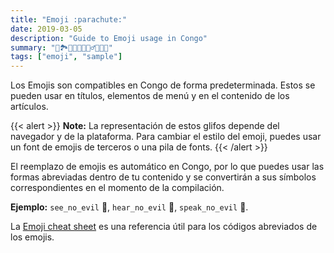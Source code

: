 ```yaml
---
title: "Emoji :parachute:"
date: 2019-03-05
description: "Guide to Emoji usage in Congo"
summary: "📖🏞️🧗🏽🐉🧙🏽‍♂️🧚🏽👸"
tags: ["emoji", "sample"]
---
```


Los Emojis son compatibles en Congo de forma predeterminada. Estos se pueden usar en títulos, elementos de menú y en el contenido de los artículos.

{{< alert >}}
**Note:** La representación de estos glifos depende del navegador y de la plataforma. Para cambiar el estilo del emoji, puedes usar un font de emojis de terceros o una pila de fonts.
{{< /alert >}}

El reemplazo de emojis es automático en Congo, por lo que puedes usar las formas abreviadas dentro de tu contenido y se convertirán a sus símbolos correspondientes en el momento de la compilación.

**Ejemplo:** `see_no_evil` :see_no_evil:, `hear_no_evil` :hear_no_evil:, `speak_no_evil` :speak_no_evil:.

La [Emoji cheat sheet](http://www.emoji-cheat-sheet.com/) es una referencia útil para los códigos abreviados de los emojis.
